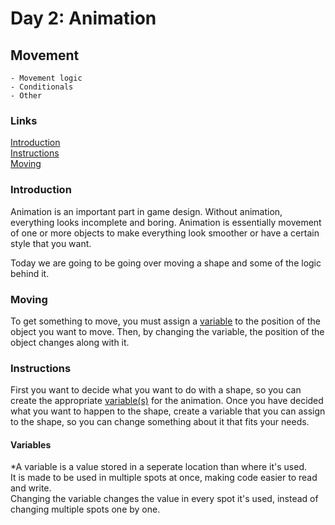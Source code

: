 # Day 2: Animation

## Movement
    - Movement logic
    - Conditionals
    - Other
### Links
[Introduction](#introduction)  
[Instructions](#instructions)  
[Moving](#moving)  


### Introduction
Animation is an important part in game design. Without animation, everything looks incomplete and boring. Animation is essentially movement of one or more objects to make everything look smoother or have a certain style that you want.  

Today we are going to be going over moving a shape and some of the logic behind it.

### Moving
To get something to move, you must assign a [variable](#variables) to the position of the object you want to move. Then, by changing the variable, the position of the object changes along with it.

### Instructions
First you want to decide what you want to do with a shape, so you can create the appropriate [variable(s)](#variables) for the animation. Once you have decided what you want to happen to the shape, create a variable that you can assign to the shape, so you can change something about it that fits your needs.












#### Variables
*A variable is a value stored in a seperate location than where it's used.  
It is made to be used in multiple spots at once, making code easier to read and write.  
Changing the variable changes the value in every spot it's used, instead of changing multiple spots one by one.








